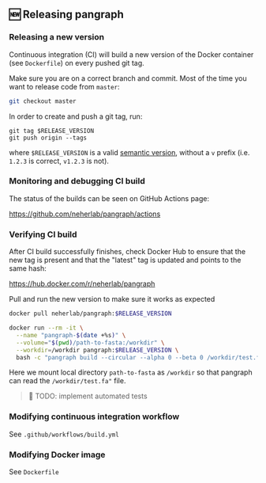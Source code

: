 ## 🆕 Releasing pangraph

### Releasing a new version

Continuous integration (CI) will build a new version of the Docker container (see `Dockerfile`) on every pushed git tag.

Make sure you are on a correct branch and commit. Most of the time you want to release code from `master`:

```bash
git checkout master
```

In order to create and push a git tag, run:

```
git tag $RELEASE_VERSION
git push origin --tags
```

where `$RELEASE_VERSION` is a valid [semantic version](https://semver.org/), without a `v` prefix (i.e. `1.2.3` is correct, `v1.2.3` is not).


### Monitoring and debugging CI build

The status of the builds can be seen on GitHub Actions page:

https://github.com/neherlab/pangraph/actions

### Verifying CI build

After CI build successfully finishes, check Docker Hub to ensure that the new tag is present and that the "latest" tag is updated and points to the same hash:

https://hub.docker.com/r/neherlab/pangraph

Pull and run the new version to make sure it works as expected

```bash
docker pull neherlab/pangraph:$RELEASE_VERSION

docker run --rm -it \
  --name "pangraph-$(date +%s)" \
  --volume="$(pwd)/path-to-fasta:/workdir" \
  --workdir=/workdir pangraph:$RELEASE_VERSION \
  bash -c "pangraph build --circular --alpha 0 --beta 0 /workdir/test.fa"
```

Here we mount local directory `path-to-fasta` as `/workdir` so that pangraph can read the `/workdir/test.fa"` file. 

> 👷 TODO: implement automated tests


### Modifying continuous integration workflow

See `.github/workflows/build.yml`


### Modifying Docker image

See `Dockerfile`
